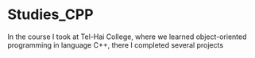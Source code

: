 # Studies_CPP
In the course I took at Tel-Hai College, where we learned object-oriented programming in language C++, there I completed several projects
